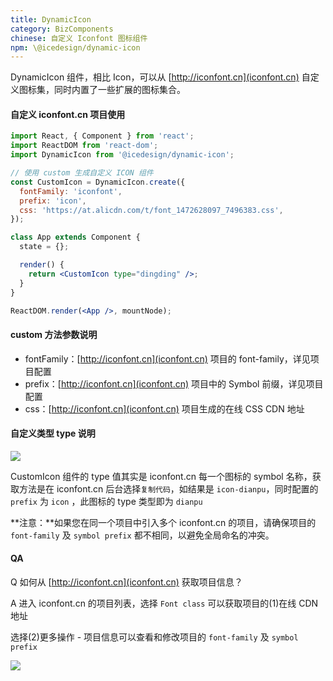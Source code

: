 ```yaml
---
title: DynamicIcon
category: BizComponents
chinese: 自定义 Iconfont 图标组件
npm: \@icedesign/dynamic-icon
---
```


DynamicIcon 组件，相比 Icon，可以从 [http://iconfont.cn](iconfont.cn) 自定义图标集，同时内置了一些扩展的图标集合。

#### 自定义 iconfont.cn 项目使用

```jsx
import React, { Component } from 'react';
import ReactDOM from 'react-dom';
import DynamicIcon from '@icedesign/dynamic-icon';

// 使用 custom 生成自定义 ICON 组件
const CustomIcon = DynamicIcon.create({
  fontFamily: 'iconfont',
  prefix: 'icon',
  css: 'https://at.alicdn.com/t/font_1472628097_7496383.css',
});

class App extends Component {
  state = {};

  render() {
    return <CustomIcon type="dingding" />;
  }
}

ReactDOM.render(<App />, mountNode);
```

#### custom 方法参数说明

- fontFamily：[http://iconfont.cn](iconfont.cn) 项目的 font-family，详见项目配置
- prefix：[http://iconfont.cn](iconfont.cn) 项目中的 Symbol 前缀，详见项目配置
- css：[http://iconfont.cn](iconfont.cn) 项目生成的在线 CSS CDN 地址

#### 自定义类型 type 说明

![](https://gw.alicdn.com/tfs/TB1bf21XHSYBuNjSspiXXXNzpXa-1304-810.png)

CustomIcon 组件的 type 值其实是 iconfont.cn 每一个图标的 symbol 名称，获取方法是在 iconfont.cn 后台选择`复制代码`，如结果是 `icon-dianpu`，同时配置的 `prefix` 为 `icon` ，此图标的 type 类型即为 `dianpu`

**注意：**如果您在同一个项目中引入多个 iconfont.cn 的项目，请确保项目的 `font-family` 及 `symbol prefix` 都不相同，以避免全局命名的冲突。

#### QA

Q 如何从 [http://iconfont.cn](iconfont.cn) 获取项目信息？

A 进入 iconfont.cn 的项目列表，选择 `Font class` 可以获取项目的(1)在线 CDN 地址

选择(2)更多操作 - 项目信息可以查看和修改项目的 `font-family` 及 `symbol prefix`

![](https://gw.alicdn.com/tfs/TB1bTf2XMmTBuNjy1XbXXaMrVXa-2002-1330.png)
